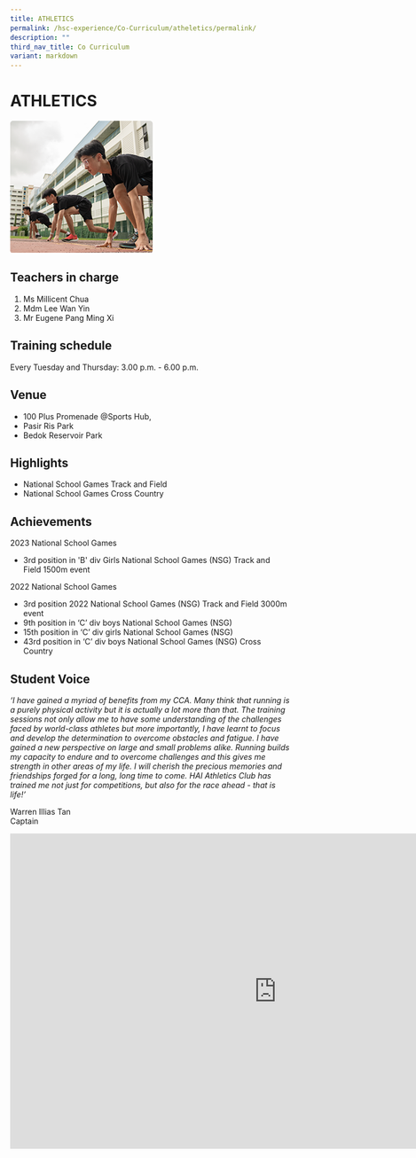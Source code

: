 ```yaml
---
title: ATHLETICS
permalink: /hsc-experience/Co-Curriculum/atheletics/permalink/
description: ""
third_nav_title: Co Curriculum
variant: markdown
---
```

ATHLETICS
=========
![Running](/images/CCA/Athelics.png)

Teachers in charge
------------------

1.  Ms Millicent Chua
2.  Mdm Lee Wan Yin
3.  Mr Eugene Pang Ming Xi

Training schedule
-----------------

Every Tuesday and Thursday: 3.00 p.m. - 6.00 p.m.

Venue
-----

*   100 Plus Promenade @Sports Hub,
*   Pasir Ris Park
*   Bedok Reservoir Park

Highlights
----------

*   National School Games Track and Field
*   National School Games Cross Country

Achievements
------------
2023 National School Games
*  3rd position in 'B' div Girls National School Games (NSG) Track and Field 1500m event

2022 National School Games
*   3rd position 2022 National School Games (NSG) Track and Field 3000m event  
*   9th position in ‘C’ div boys National School Games (NSG)
*   15th position in ‘C’ div girls National School Games (NSG)
*   43rd position in ‘C’ div boys National School Games (NSG) Cross Country  

Student Voice
-------------

_‘I have gained a myriad of benefits from my CCA. Many think that running is a purely physical activity but it is actually a lot more than that. The training sessions not only allow me to have some understanding of the challenges faced by world-class athletes but more importantly, I have learnt to focus and develop the determination to overcome obstacles and fatigue. I have gained a new perspective on large and small problems alike. Running builds my capacity to endure and to overcome challenges and this gives me strength in other areas of my life. I will cherish the precious memories and friendships forged for a long, long time to come. HAI Athletics Club has trained me not just for competitions, but also for the race ahead - that is life!’_

Warren Illias Tan  
Captain

<iframe allowfullscreen="true" height="569" width="960" frameborder="0" src="https://docs.google.com/presentation/d/e/2PACX-1vQ2-4DUn4Cq94hbeGVnLi7LvQFkln5DTQt4CG4aDtXPPQN1w_gbMqBEaT0uT7r9TtO11fLy--FC0aSj/embed?start=false&amp;loop=false&amp;delayms=3000"></iframe>